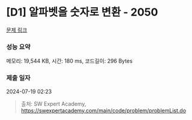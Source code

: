 # [D1] 알파벳을 숫자로 변환 - 2050 

[문제 링크](https://swexpertacademy.com/main/code/problem/problemDetail.do?contestProbId=AV5QLGxKAzQDFAUq) 

### 성능 요약

메모리: 19,544 KB, 시간: 180 ms, 코드길이: 296 Bytes

### 제출 일자

2024-07-19 02:23



> 출처: SW Expert Academy, https://swexpertacademy.com/main/code/problem/problemList.do
